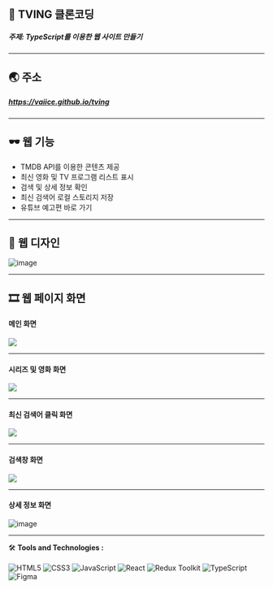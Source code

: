 ## 📝 TVING 클론코딩
##### 주제: TypeScript를 이용한 웹 사이트 만들기

----

## 🌏 주소
##### <https://vaiice.github.io/tving>

----

## 🕶 웹 기능

- TMDB API를 이용한 콘텐츠 제공
- 최신 영화 및 TV 프로그램 리스트 표시
- 검색 및 상세 정보 확인
- 최신 검색어 로컬 스토리지 저장
- 유튜브 예고편 바로 가기

----
## 🎨 웹 디자인
![image](https://github.com/VaIice/tving/assets/141003473/7ad6c9d0-6d0f-44e4-81b3-f26e29e5d712)

----
## 🎞 웹 페이지 화면
#### 메인 화면
![](https://github.com/VaIice/tving/assets/141003473/85053878-0aaf-45a9-982b-3e22b073d945)

---
#### 시리즈 및 영화 화면
![](https://github.com/VaIice/tving/assets/141003473/e04b3985-f8ee-4275-919d-856493516247)

---
#### 최신 검색어 클릭 화면
![](https://github.com/VaIice/tving/assets/141003473/27388e2e-d83f-4325-b2f7-941de30591af)


---
#### 검색창 화면
![](https://github.com/VaIice/tving/assets/141003473/5f05d8c6-492a-4b69-bf96-c86b81a491d1)

---
#### 상세 정보 화면
![image](https://github.com/VaIice/tving/assets/141003473/15c76952-6232-473c-8212-f59c402d666f)

----
🛠️ **Tools and Technologies :** <br><br>
![HTML5](https://img.shields.io/badge/HTML5-%23E34F26.svg?&style=for-the-badge&logo=html5&logoColor=white)
![CSS3](https://img.shields.io/badge/-CSS3-1572B6?logo=css3&logoColor=white&style=for-the-badge)
![JavaScript](https://img.shields.io/badge/JavaScript-%23F7DF1E.svg?&style=for-the-badge&logo=javascript&logoColor=black)
![React](https://img.shields.io/badge/React-%2361DAFB.svg?&style=for-the-badge&logo=react&logoColor=white)
![Redux Toolkit](https://img.shields.io/badge/Redux_Toolkit-%23834383.svg?style=for-the-badge&logo=redux&logoColor=white)
![TypeScript](https://img.shields.io/badge/TypeScript-%23007ACC.svg?style=for-the-badge&logo=typescript&logoColor=white)
![Figma](https://img.shields.io/badge/-Figma-F24E1E?logo=Figma&logoColor=white&style=for-the-badge)
